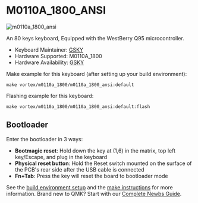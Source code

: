 # M0110A_1800_ANSI
![m0110a_1800_ansi](https://imgur.com/bWpBa8t.png)


An 80 keys keyboard, Equipped with the WestBerry Q95 microcontroller.

* Keyboard Maintainer: [GSKY](https://github.com/gksygithub)
* Hardware Supported: M0110A_1800
* Hardware Availability: [GSKY](https://github.com/gskygithub/M0110A_1800)

Make example for this keyboard (after setting up your build environment):

    make vortex/m0110a_1800/m0110a_1800_ansi:default

Flashing example for this keyboard:

    make vortex/m0110a_1800/m0110a_1800_ansi:default:flash

## Bootloader
Enter the bootloader in 3 ways:
* **Bootmagic reset**: Hold down the key at (1,6) in the matrix, top left key/Escape, and plug in the keyboard
* **Physical reset button**: Hold the Reset switch mounted on the surface of the PCB's rear side after the USB cable is connected
* **Fn+Tab**: Press the key will reset the board to bootloader mode

See the [build environment setup](https://docs.qmk.fm/#/getting_started_build_tools) and the [make instructions](https://docs.qmk.fm/#/getting_started_make_guide) for more information. Brand new to QMK? Start with our [Complete Newbs Guide](https://docs.qmk.fm/#/newbs).
